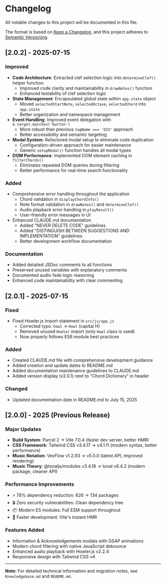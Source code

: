 # Changelog

All notable changes to this project will be documented in this file.

The format is based on [Keep a Changelog](https://keepachangelog.com/en/1.0.0/),
and this project adheres to [Semantic Versioning](https://semver.org/spec/v2.0.0.html).

## [2.0.2] - 2025-07-15

### Improved
- **Code Architecture**: Extracted clef selection logic into `determineClef()` helper function
  - Improved code clarity and maintainability in `drawNotes()` function
  - Enhanced testability of clef selection logic
- **State Management**: Encapsulated global state within `app.state` object
  - Moved `selectedStartNote`, `selectedOctave`, `selectedChord` into `app.state`
  - Better organization and namespace management
- **Event Handling**: Improved event delegation with `e.target.matches('button')`
  - More robust than previous `tagName === 'DIV'` approach
  - Better accessibility and semantic targeting
- **Modal System**: Refactored modal setup to eliminate code duplication
  - Configuration-driven approach for easier maintenance
  - Generic `setupModal()` function handles all modal types
- **DOM Performance**: Implemented DOM element caching in `filterChords()`
  - Eliminates repeated DOM queries during filtering
  - Better performance for real-time search functionality

### Added
- Comprehensive error handling throughout the application
  - Chord validation in `displayChordInfo()`
  - Note format validation in `drawNotes()` and `determineClef()`
  - Audio playback error handling in `playResult()`
  - User-friendly error messages in UI
- Enhanced CLAUDE.md documentation
  - Added "NEVER DELETE CODE" guidelines
  - Added "DISTINGUISH BETWEEN SUGGESTIONS AND IMPLEMENTATION" guidelines
  - Better development workflow documentation

### Documentation
- Added detailed JSDoc comments to all functions
- Preserved unused variables with explanatory comments
- Documented audio fade logic reasoning
- Enhanced code maintainability with clear commenting

## [2.0.1] - 2025-07-15

### Fixed
- Fixed Howler.js import statement in `src/js/app.js`
  - Corrected typo: `howl` → `Howl` (capital H)
  - Removed unused `Howler` import (only `Howl` class is used)
  - Now properly follows ES6 module best practices

### Added
- Created CLAUDE.md file with comprehensive development guidance
- Added creation and update dates to README.md
- Added documentation maintenance guidelines to CLAUDE.md
- Added version display (v2.0.1) next to "Chord Dictionary" in header

### Changed
- Updated documentation date in README.md to July 15, 2025

## [2.0.0] - 2025 (Previous Release)

### Major Updates
- **Build System**: Parcel 2 → Vite 7.0.4 (faster dev server, better HMR)
- **CSS Framework**: Tailwind CSS v3.4.17 → v4.1.11 (modern syntax, better performance)
- **Music Notation**: VexFlow v1.2.93 → v5.0.0 (latest API, improved rendering)
- **Music Theory**: @tonaljs/modules v3.4.16 → tonal v6.4.2 (modern package, cleaner API)

### Performance Improvements
- ⚡ 78% dependency reduction: 626 → 134 packages
- 🔒 Zero security vulnerabilities: Clean dependency tree
- 📦 Modern ES modules: Full ESM support throughout
- 🚀 Faster development: Vite's instant HMR

### Features Added
- Information & Acknowledgements modals with GSAP animations
- Modern chord filtering with native JavaScript debounce
- Enhanced audio playback with Howler.js v2.2.4
- Responsive design with Tailwind CSS v4

---

**Note**: For detailed technical information and migration notes, see `Knowledgebase.md` and `README.md`.